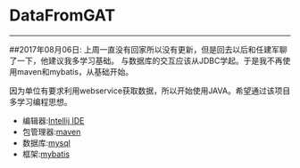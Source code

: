 # DataFromGAT
-------------
##2017年08月06日:
上周一直没有回家所以没有更新，但是回去以后和任建军聊了一下，他建议我多学习基础。
与数据库的交互应该从JDBC学起。于是我不再使用maven和mybatis，从基础开始。

因为单位有要求利用webservice获取数据，所以开始使用JAVA。希望通过该项目多学习编程思想。
- 编辑器:[Intellij IDE](https://www.jetbrains.com/idea/)
- 包管理器:[maven](http://maven.apache.org)
- 数据库:[mysql](https://www.mysql.com)
- 框架:[mybatis](http://www.mybatis.org/mybatis-3/)
